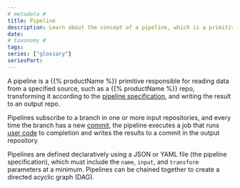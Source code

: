 ```yaml
---
# metadata #
title: Pipeline
description: Learn about the concept of a pipeline, which is a primitive responsible for reading data from a specified source, transforming it according to the pipeline specification, and writing the result to an output repo.
date:
# taxonomy #
tags: 
series: ["glossary"]
seriesPart:
---
```


A pipeline is a {{% productName %}} primitive responsible for reading data from a specified source, such as a {{% productName %}} repo, transforming it according to the [pipeline specification](PPS), and writing the result to an output repo. 

Pipelines subscribe to a branch in one or more input repositories, and every time the branch has a new [commit](TBD), the pipeline executes a job that runs [user code](TBD) to completion and writes the results to a commit in the output repository.

Pipelines are defined declaratively using a JSON or YAML file (the pipeline specification), which must include the `name`, `input`, and `transform` parameters at a minimum. Pipelines can be chained together to create a directed acyclic graph (DAG).